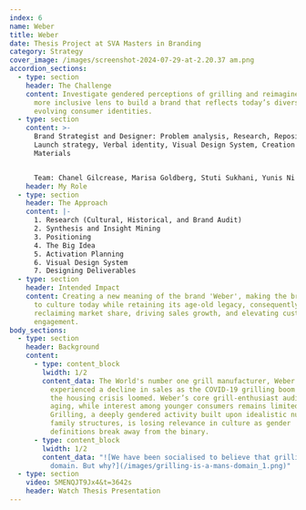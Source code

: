 ```yaml
---
index: 6
name: Weber
title: Weber
date: Thesis Project at SVA Masters in Branding
category: Strategy
cover_image: /images/screenshot-2024-07-29-at-2.20.37 am.png
accordion_sections:
  - type: section
    header: The Challenge
    content: Investigate gendered perceptions of grilling and reimagine it through a
      more inclusive lens to build a brand that reflects today’s diverse and
      evolving consumer identities.
  - type: section
    content: >-
      Brand Strategist and Designer: Problem analysis, Research, Repositioning,
      Launch strategy, Verbal identity, Visual Design System, Creation of Visual
      Materials


      Team: Chanel Gilcrease, Marisa Goldberg, Stuti Sukhani, Yunis Ni
    header: My Role
  - type: section
    header: The Approach
    content: |-
      1. Research (Cultural, Historical, and Brand Audit)
      2. Synthesis and Insight Mining
      3. Positioning
      4. The Big Idea
      5. Activation Planning
      6. Visual Design System
      7. Designing Deliverables
  - type: section
    header: Intended Impact
    content: Creating a new meaning of the brand 'Weber', making the brand relevant
      to culture today while retaining its age-old legacy, consequently
      reclaiming market share, driving sales growth, and elevating customer
      engagement.
body_sections:
  - type: section
    header: Background
    content:
      - type: content_block
        lwidth: 1/2
        content_data: The World's number one grill manufacturer, Weber grills,
          experienced a decline in sales as the COVID-19 grilling boom ended and
          the housing crisis loomed. Weber’s core grill-enthusiast audience is
          aging, while interest among younger consumers remains limited.
          Grilling, a deeply gendered activity built upon idealistic nuclear
          family structures, is losing relevance in culture as gender
          definitions break away from the binary.
      - type: content_block
        lwidth: 1/2
        content_data: "![We have been socialised to believe that grilling is a man's
          domain. But why?](/images/grilling-is-a-mans-domain_1.png)"
  - type: section
    video: 5MENQJT9Jx4&t=3642s
    header: Watch Thesis Presentation
---
```

